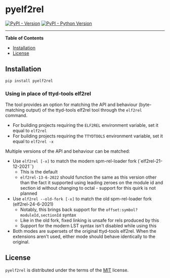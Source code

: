# pyelf2rel

[![PyPI - Version](https://img.shields.io/pypi/v/pyelf2rel.svg)](https://pypi.org/project/pyelf2rel)
[![PyPI - Python Version](https://img.shields.io/pypi/pyversions/pyelf2rel.svg)](https://pypi.org/project/pyelf2rel)

-----

**Table of Contents**

- [Installation](#installation)
- [License](#license)

## Installation

```console
pip install pyelf2rel
```

### Using in place of ttyd-tools elf2rel

The tool provides an option for matching the API and behaviour (byte-matching output) of the
ttyd-tools elf2rel tool through the `elf2rel` command.

- For building projects requiring the `ELF2REL` environment variable, set it equal to `elf2rel`
- For building projects requiring the `TTYDTOOLS` environment variable, set it equal to `elf2rel -x`

Multiple versions of the API and behaviour can be matched:
- Use `elf2rel [-x]` to match the modern spm-rel-loader fork (`elf2rel-21-12-2021``)
    - This is the default
    - `elf2rel-13-6-2022` should function the same as this version other than the fact it supported
    using leading zeroes on the module id and section id without changing to octal - support for
    this quirk is not planned
- Use `elf2rel --old-fork [-x]` to match the old spm-rel-loader fork (elf2rel-24-6-2021)
    - Notably, this brings back support for the `offset:symbol?moduleId,sectionId` syntax
    - Like in the old fork, fixed linking is unsafe for rels produced by this
    - Support for the modern LST syntax isn't disabled while using this
- Both modes are supersets of the original ttyd-tools elf2rel. When the extensions aren't used,
either mode should behave identically to the original.

## License

`pyelf2rel` is distributed under the terms of the [MIT](https://spdx.org/licenses/MIT.html) license.
